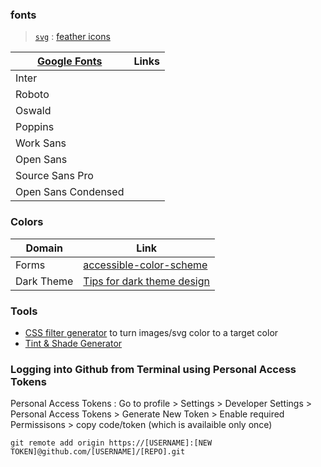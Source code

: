 ### fonts

> <code>[svg](./assets/svg/)</code> : [feather icons](https://feathericons.com/)

| [Google Fonts](https://fonts.google.com/) | Links |
| ----------------------------------------- | ----- |
| Inter                                     |       |
| Roboto                                    |       |
| Oswald                                    |       |
| Poppins                                   |       |
| Work Sans                                 |       |
| Open Sans                                 |       |
| Source Sans Pro                           |       |
| Open Sans Condensed                       |       |

### Colors

| Domain     | Link                                                                                                             |
| ---------- | ---------------------------------------------------------------------------------------------------------------- |
| Forms      | [accessible-color-scheme](https://medium.com/envoy-design/how-to-design-an-accessible-color-scheme-4a13ca12c92b) |
| Dark Theme | [Tips for dark theme design](https://uxplanet.org/8-tips-for-dark-theme-design-8dfc2f8f7ab6)                     |

### Tools

- [CSS filter generator](https://codepen.io/sosuke/full/Pjoqqp) to turn images/svg color to a target color
- [Tint & Shade Generator](https://maketintsandshades.com/)

### Logging into Github from Terminal using Personal Access Tokens

Personal Access Tokens : Go to profile > Settings > Developer Settings > Personal Access Tokens > Generate New Token > Enable required Permissisons > copy code/token (which is availaible only once)

```git remote add origin https://[USERNAME]:[NEW TOKEN]@github.com/[USERNAME]/[REPO].git```
